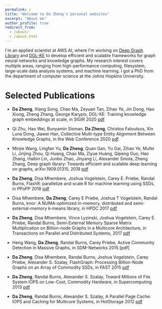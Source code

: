```yaml
---
permalink: /
title: "Welcome to Da Zheng's personal websites"
excerpt: "About me"
author_profile: true
redirect_from: 
  - /about/
  - /about.html
---
```


I'm an applied scientist at AWS AI, where I'm working on [Deep Graph Library](https://www.dgl.ai/)
and [DGL-KE](https://github.com/awslabs/dgl-ke) to develop efficient and scalable frameworks
for graph neural networks and knowledge graphs.
My research interest covers multiple areas, ranging from high-performance computing,
filesystem, large-scale data analysis systems, and machine learning. I got a PhD from
the department of computer science at the Johns Hopkins University.

Selected Publications
=====
* **Da Zheng**, Xiang Song, Chao Ma, Zeyuan Tan, Zihao Ye, Jin Dong, Hao Xiong, Zheng Zhang, George Karypis,
	DGL-KE: Training knowledge graph embeddings at scale,
	in SIGIR 2020 [pdf](https://arxiv.org/pdf/2004.08532.pdf)
 
* Qi Zhu, Hao Wei, Bunyamin Sisman, **Da Zheng**, Christos Faloutsos, Xin Luna Dong, Jiawei Han,
	Collective Multi-type Entity Alignment Between Knowledge Graphs,
	in the Web Conference 2020 [pdf](https://dl.acm.org/doi/abs/10.1145/3366423.3380289)

* Minjie Wang, Lingfan Yu, **Da Zheng**, Quan Gan, Yu Gai, Zihao Ye, Mufei Li, Jinjing Zhou, Qi Huang, Chao Ma, Ziyue Huang, Qipeng Guo, Hao Zhang, Haibin Lin, Junbo Zhao, Jinyang Li, Alexander Smola, Zheng Zhang,
	Deep graph library: Towards efficient and scalable deep learning on graphs,
	arXiv:1909.01315, 2019 [pdf](https://arxiv.org/pdf/1909.01315.pdf)

* **Da Zheng**, Disa Mhembere, Joshua Vogelstein, Carey E. Priebe, Randal Burns,
	FlashR: parallelize and scale R for machine learning using SSDs,
	in PPoPP 2018 [pdf](https://dl.acm.org/doi/abs/10.1145/3178487.3178501)

* Disa Mhembere, **Da Zheng**, Carey E Priebe, Joshua T Vogelstein, Randal Burns,
	knor: A NUMA-optimized in-memory, distributed and semi-external-memory k-means library,
	in HPDC 2017 [pdf](https://arxiv.org/pdf/1606.08905.pdf)

* **Da Zheng**, Disa Mhembere, Vince Lyzinski, Joshua Vogelstein, Carey E. Priebe, Randal Burns,
	Semi-External Memory Sparse Matrix Multiplication on Billion-node Graphs in a Multicore Architecture,
	in Transactions on Parallel and Distributed Systems, 2017 [pdf](https://arxiv.org/pdf/1602.02864.pdf)

* Heng Wang, **Da Zheng**, Randal Burns, Carey Priebe,
	Active Community Detection in Massive Graphs,
	in SDM-Networks 2015 [pdf]

* **Da Zheng**, Disa Mhembere, Randal Burns, Joshua Vogelstein, Carey Priebe, Alexander S. Szalay,
	FlashGraph: Processing Billion-Node Graphs on an Array of Commodity SSDs,
	in FAST 2015 [pdf](https://www.usenix.org/system/files/conference/fast15/fast15-paper-zheng.pdf)

* **Da Zheng**, Randal Burns, Alexander S. Szalay,
	Toward Millions of File System IOPS on Low-Cost, Commodity Hardware,
	in Supercomputing 2013 [pdf](http://www.cs.jhu.edu/~zhengda/sc13.pdf)

* **Da Zheng**, Randal Burns, Alexander S. Szalay,
	A Parallel Page Cache: IOPS and Caching for Multicore Systems,
	in HotStorage 2012 [pdf](https://www.usenix.org/system/files/conference/hotstorage12/hotstorage12-final39.pdf)
